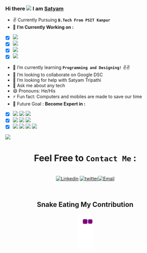 <h3>Hi there <img src="https://raw.githubusercontent.com/MartinHeinz/MartinHeinz/master/wave.gif" width=30px> I am <a href="https://bio.link/satyam007">Satyam</a></h3>


- ✌️ Currently Pursuing **`B.Tech From PSIT Kanpur`**
- 🔭 **I’m Currently Working on :**
- [x] ![](https://img.shields.io/badge/Python-%7C-0%2C%2022%2C%20100)  
- [x] ![](https://img.shields.io/badge/Web_Developing-%7C-orange)
- [x] ![](https://img.shields.io/badge/Video_Editing-%7C-blue)
- [x] ![](https://img.shields.io/badge/Data_Structure-%7C-yellow)
- 🌱 I’m currently learning **`Programming and Designing!`** ✌️✌️
- 👯 I’m looking to collaborate on Google DSC
- 🤔 I’m looking for help with Satyam Tripathi
- 💬 Ask me about any tech 
- 😄 Pronouns: He/His
- ⚡ Fun fact: Computers and mobiles are made to save our time 
- 🎯 Future Goal : **Become Expert in :** 
- [x] ![](https://img.shields.io/badge/Python-%7C-0%2C%2022%2C%20100) ![](https://img.shields.io/badge/Python_Django-%7C-blue) ![](https://img.shields.io/badge/Android_Developer-%7C-brown)
- [x] ![](https://img.shields.io/badge/Machine_Learning-%7C-violet) ![](https://img.shields.io/badge/App_Development-%7C-indigo) ![](https://img.shields.io/badge/Ethical_Hacking-%7C-yellow) 
- [x] ![](https://img.shields.io/badge/DS&Algo-%7C-pink) ![](https://img.shields.io/badge/Dart-%7C-blue) ![](https://img.shields.io/badge/Flutter-%7C-yellow) ![](https://img.shields.io/badge/Rive-%7C-pink)<br/>
<img src ="https://github-readme-stats.vercel.app/api?username=Satyam-bajpai007&&show_icons=true&title_color=ffffff&icon_color=bb2acf&text_color=daf7dc&bg_color=D4AF37">

### <h1 align="center">Feel Free to **`Contact Me`** : <h1/>
 <body>
    <div class="img1">
     <p align='center'>
 <a href="https://www.linkedin.com/in/satyam-bajpai-885a731a9/" target="_blank"><img src="https://icons.iconarchive.com/icons/martz90/circle/64/linkedin-icon.png" alt="Linkedin"></a> <a href="https://twitter.com/SatyamB95964122" target="_blank"><img src="https://icons.iconarchive.com/icons/ampeross/smooth/64/Twitter-icon.png" alt="twitter"></a><a href="mailto:satyamjarvis007@gmail.com" target="_blank"><img src="https://icons.iconarchive.com/icons/sinisa91g/supernova/64/GMail-icon.png" alt="Email"></a>
  <p/>
</div>
</body>
<br/>
 <div align=center>
  <h2>Snake Eating My Contribution</h2>
  <img src=https://github.com/Satyam-bajpai007/Satyam-bajpai007/blob/output/github-contribution-grid-snake.gif>
 </div>
 
